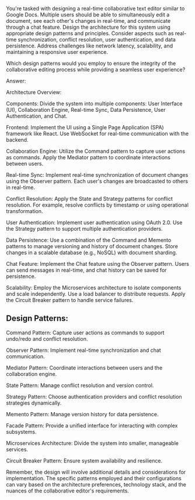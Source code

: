 You're tasked with designing a real-time collaborative text editor similar to Google Docs. 
Multiple users should be able to simultaneously edit a document, see each other's changes in real-time, and communicate through a chat feature. 
Design the architecture for this system using appropriate design patterns and principles. 
Consider aspects such as real-time synchronization, conflict resolution, user authentication, and data persistence. 
Address challenges like network latency, scalability, and maintaining a responsive user experience. 

Which design patterns would you employ to ensure the integrity of the collaborative editing process while providing a seamless user experience?


Answer:

Architecture Overview:

Components: Divide the system into multiple components: User Interface (UI), Collaboration Engine, Real-time Sync, Data Persistence, User Authentication, and Chat.

Frontend: Implement the UI using a Single Page Application (SPA) framework like React. Use WebSocket for real-time communication with the backend.

Collaboration Engine: Utilize the Command pattern to capture user actions as commands. Apply the Mediator pattern to coordinate interactions between users.

Real-time Sync: Implement real-time synchronization of document changes using the Observer pattern. Each user's changes are broadcasted to others in real-time.

Conflict Resolution: Apply the State and Strategy patterns for conflict resolution. For example, resolve conflicts by timestamp or using operational transformation.

User Authentication: Implement user authentication using OAuth 2.0. Use the Strategy pattern to support multiple authentication providers.

Data Persistence: Use a combination of the Command and Memento patterns to manage versioning and history of document changes. Store changes in a scalable database (e.g., NoSQL) with document sharding.

Chat Feature: Implement the Chat feature using the Observer pattern. Users can send messages in real-time, and chat history can be saved for persistence.

Scalability: Employ the Microservices architecture to isolate components and scale independently. 
Use a load balancer to distribute requests. Apply the Circuit Breaker pattern to handle service failures.


Design Patterns:
---------------------

Command Pattern: Capture user actions as commands to support undo/redo and conflict resolution.

Observer Pattern: Implement real-time synchronization and chat communication.

Mediator Pattern: Coordinate interactions between users and the collaboration engine.

State Pattern: Manage conflict resolution and version control.

Strategy Pattern: Choose authentication providers and conflict resolution strategies dynamically.

Memento Pattern: Manage version history for data persistence.

Facade Pattern: Provide a unified interface for interacting with complex subsystems.

Microservices Architecture: Divide the system into smaller, manageable services.

Circuit Breaker Pattern: Ensure system availability and resilience.

Remember, the design will involve additional details and considerations for implementation. The specific patterns employed and their configurations can vary based on the architecture preferences, technology stack, and the nuances of the collaborative editor's requirements.